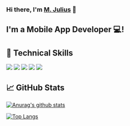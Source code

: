 <h3>
Hi there, I'm <a href="https://www.mjulius.dev/" target="_blank" rel="noreferrer">M. Julius</a> 👋
</h3>

<h2>
I'm a Mobile App Developer 💻!
</h2> 

## 💼 Technical Skills


![](https://img.shields.io/badge/React_Native-20232A?style=flat&logo=react&logoColor=61DAFB)
![](https://img.shields.io/badge/Code-Redux-informational?style=flat&logo=Redux&color=764ABC)
![](https://img.shields.io/badge/Code-JavaScript-informational?style=flat&logo=JavaScript&color=F7DF1E)
![](https://img.shields.io/badge/Node.js-43853D?style=flat&logo=node.js&logoColor=white)
![](https://img.shields.io/badge/Express.js-404D59?style=flat&logo)
</br>

## 📈 GitHub Stats 


[![Anurag's github stats](https://github-readme-stats.vercel.app/api?username=M-Julius&count_private=true)](https://github.com/M-Julius)

[![Top Langs](https://github-readme-stats.vercel.app/api/top-langs/?username=M-Julius&layout=compact)](https://github.com/M-Julius)
